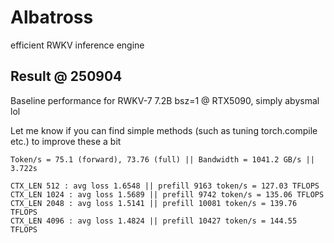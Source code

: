 # Albatross
efficient RWKV inference engine

## Result @ 250904

Baseline performance for RWKV-7 7.2B bsz=1 @ RTX5090, simply abysmal lol

Let me know if you can find simple methods (such as tuning torch.compile etc.) to improve these a bit
```
Token/s = 75.1 (forward), 73.76 (full) || Bandwidth = 1041.2 GB/s || 3.722s

CTX_LEN 512 : avg loss 1.6548 || prefill 9163 token/s = 127.03 TFLOPS
CTX_LEN 1024 : avg loss 1.5689 || prefill 9742 token/s = 135.06 TFLOPS
CTX_LEN 2048 : avg loss 1.5141 || prefill 10081 token/s = 139.76 TFLOPS
CTX_LEN 4096 : avg loss 1.4824 || prefill 10427 token/s = 144.55 TFLOPS
```
